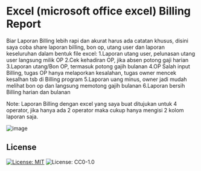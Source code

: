 # Excel (microsoft office excel) Billing Report

Biar Laporan Billing lebih rapi dan akurat harus ada catatan khusus, disini saya coba share laporan billing, bon op, utang user dan laporan keseluruhan dalam bentuk file excel:
1.Laporan utang user, pelunasan utang user langsung milik OP
2.Cek kehadiran OP, jika absen potong gaji harian
3.Laporan utang/Bon OP, termasuk potong gajih bulanan
4.OP Salah input Billing, tugas OP hanya melaporkan kesalahan,  tugas owner mencek kesalhan tsb di Billing program
5.Laporan uang minus, owner jadi mudah melihat bon op dan langsung memotong gajih bulanan 
6.Laporan bersih Billing harian dan bulanan

Note:
Laporan Billing dengan excel yang saya buat ditujukan untuk 4 operator, jika hanya ada 2 operator maka cukup hanya mengisi 2 kolom laporan saja.

![image](https://user-images.githubusercontent.com/42666125/147881078-eb1e15a5-ac36-42c8-bb8b-ad38423b5df6.png)

## <b>License</b><br>
[![License: MIT](https://img.shields.io/badge/License-MIT-yellow.svg)](https://opensource.org/licenses/MIT)
![License: CC0-1.0](https://img.shields.io/badge/License-CC0_1.0-lightgrey.svg)
